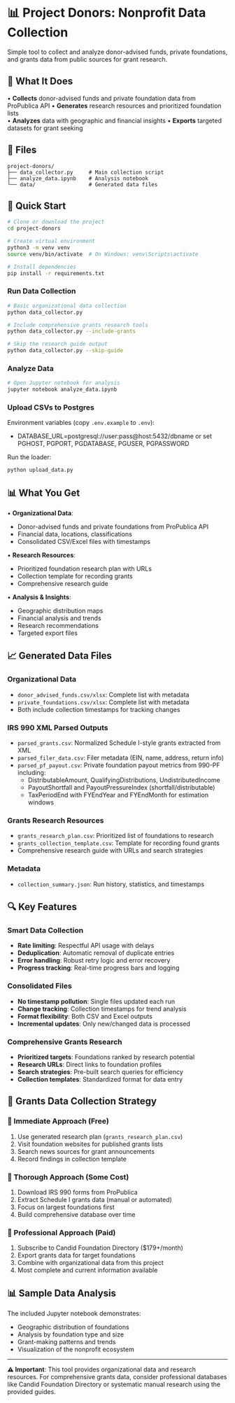 # 📊 Project Donors: Nonprofit Data Collection

Simple tool to collect and analyze donor-advised funds, private foundations, and grants data from public sources for grant research.

## 🎯 What It Does

• **Collects** donor-advised funds and private foundation data from ProPublica API
• **Generates** research resources and prioritized foundation lists  
• **Analyzes** data with geographic and financial insights
• **Exports** targeted datasets for grant seeking

## 📁 Files

```
project-donors/
├── data_collector.py     # Main collection script
├── analyze_data.ipynb    # Analysis notebook
└── data/                 # Generated data files
```

## 🚀 Quick Start

```bash
# Clone or download the project
cd project-donors

# Create virtual environment
python3 -m venv venv
source venv/bin/activate  # On Windows: venv\Scripts\activate

# Install dependencies
pip install -r requirements.txt
```

### Run Data Collection

```bash
# Basic organizational data collection
python data_collector.py

# Include comprehensive grants research tools
python data_collector.py --include-grants

# Skip the research guide output
python data_collector.py --skip-guide
```

### Analyze Data

```bash
# Open Jupyter notebook for analysis
jupyter notebook analyze_data.ipynb
```

### Upload CSVs to Postgres

Environment variables (copy `.env.example` to `.env`):

- DATABASE_URL=postgresql://user:pass@host:5432/dbname
  or set PGHOST, PGPORT, PGDATABASE, PGUSER, PGPASSWORD

Run the loader:

```bash
python upload_data.py
```

## 📊 What You Get

• **Organizational Data**:

- Donor-advised funds and private foundations from ProPublica API
- Financial data, locations, classifications
- Consolidated CSV/Excel files with timestamps

• **Research Resources**:

- Prioritized foundation research plan with URLs
- Collection template for recording grants
- Comprehensive research guide

• **Analysis & Insights**:

- Geographic distribution maps
- Financial analysis and trends
- Research recommendations
- Targeted export files

## 📈 Generated Data Files

### Organizational Data

- `donor_advised_funds.csv/xlsx`: Complete list with metadata
- `private_foundations.csv/xlsx`: Complete list with metadata
- Both include collection timestamps for tracking changes

### IRS 990 XML Parsed Outputs

- `parsed_grants.csv`: Normalized Schedule I-style grants extracted from XML
- `parsed_filer_data.csv`: Filer metadata (EIN, name, address, return info)
- `parsed_pf_payout.csv`: Private foundation payout metrics from 990-PF including:
  - DistributableAmount, QualifyingDistributions, UndistributedIncome
  - PayoutShortfall and PayoutPressureIndex (shortfall/distributable)
  - TaxPeriodEnd with FYEndYear and FYEndMonth for estimation windows

### Grants Research Resources

- `grants_research_plan.csv`: Prioritized list of foundations to research
- `grants_collection_template.csv`: Template for recording found grants
- Comprehensive research guide with URLs and search strategies

### Metadata

- `collection_summary.json`: Run history, statistics, and timestamps

## 🔍 Key Features

### Smart Data Collection

- **Rate limiting**: Respectful API usage with delays
- **Deduplication**: Automatic removal of duplicate entries
- **Error handling**: Robust retry logic and error recovery
- **Progress tracking**: Real-time progress bars and logging

### Consolidated Files

- **No timestamp pollution**: Single files updated each run
- **Change tracking**: Collection timestamps for trend analysis
- **Format flexibility**: Both CSV and Excel outputs
- **Incremental updates**: Only new/changed data is processed

### Comprehensive Grants Research

- **Prioritized targets**: Foundations ranked by research potential
- **Research URLs**: Direct links to foundation profiles
- **Search strategies**: Pre-built search queries for efficiency
- **Collection templates**: Standardized format for data entry

## 🎯 Grants Data Collection Strategy

### 🥇 Immediate Approach (Free)

1. Use generated research plan (`grants_research_plan.csv`)
2. Visit foundation websites for published grants lists
3. Search news sources for grant announcements
4. Record findings in collection template

### 🥈 Thorough Approach (Some Cost)

1. Download IRS 990 forms from ProPublica
2. Extract Schedule I grants data (manual or automated)
3. Focus on largest foundations first
4. Build comprehensive database over time

### 🥉 Professional Approach (Paid)

1. Subscribe to Candid Foundation Directory ($179+/month)
2. Export grants data for target foundations
3. Combine with organizational data from this project
4. Most complete and current information available

## 📊 Sample Data Analysis

The included Jupyter notebook demonstrates:

- Geographic distribution of foundations
- Analysis by foundation type and size
- Grant-making patterns and trends
- Visualization of the nonprofit ecosystem

---

**⚠️ Important**: This tool provides organizational data and research resources. For comprehensive grants data, consider professional databases like Candid Foundation Directory or systematic manual research using the provided guides.
